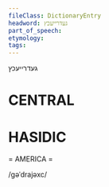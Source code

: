 ```yaml
---
fileClass: DictionaryEntry
headword: געדרייעכץ
part_of_speech: 
etymology: 
tags: 
---
```

געדרייעכץ

CENTRAL
========

HASIDIC
=======
= AMERICA = 

/gəˈdrajəxc/